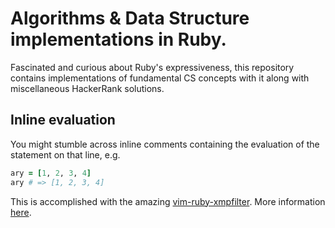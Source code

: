 # Algorithms & Data Structure implementations in Ruby.

Fascinated and curious about Ruby's expressiveness, this repository contains
implementations of fundamental CS concepts with it along with miscellaneous 
HackerRank solutions.

## Inline evaluation

You might stumble across inline comments containing the evaluation of the
statement on that line, e.g.

```ruby
ary = [1, 2, 3, 4]
ary # => [1, 2, 3, 4]
```

This is accomplished with the amazing
[vim-ruby-xmpfilter](https://github.com/t9md/vim-ruby-xmpfilter). More
information
[here](http://commandercoriander.net/blog/2012/10/10/evaluate-lines-of-ruby-in-vim/).
